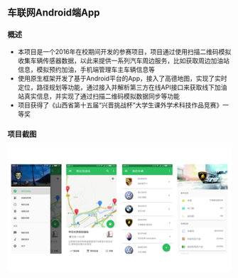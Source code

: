 ## 车联网Android端App

### 概述
- 本项目是一个2016年在校期间开发的参赛项目，项目通过使用扫描二维码模拟收集车辆传感器数据，以此来提供一系列汽车周边服务，比如获取周边加油站信息，模拟预约加油，手机端管理车主车辆信息等
- 使用原生框架开发了基于Android平台的App，接入了高德地图，实现了实时定位，路径规划等功能，通过接入并解析第三方在线API接口来获取线下加油站真实信息，并实现了通过扫描二维码模拟数据同步等功能
- 项目获得了《山西省第十五届“兴晋挑战杯”大学生课外学术科技作品竞赛》一等奖

### 项目截图
![效果图](./images/效果图.png)